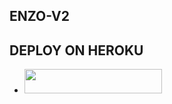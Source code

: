 ## ENZO-V2

## DEPLOY ON HEROKU 
  - <a align="center"><a href="https://dashboard.heroku.com/new?template=https://github.com/ENZOK254/ENZO-V2"> <img src="https://img.shields.io/badge/DEPLOY%20NOW-yellow?style=for-the-badge&logo=toyota" width="220" height="38.45"/></a></p>
